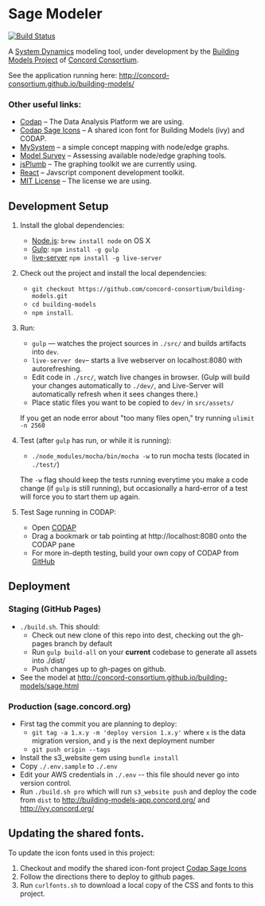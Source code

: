 # Sage Modeler

[![Build Status](https://travis-ci.org/concord-consortium/building-models.svg?branch=master)](https://travis-ci.org/concord-consortium/building-models)

A [System Dynamics](https://en.wikipedia.org/wiki/System_dynamics) modeling tool, under development
by the [Building Models Project](https://concord.org/projects/building-models) of [Concord Consortium](http://concord.org/).

See the application running here: http://concord-consortium.github.io/building-models/


### Other useful links:
* [Codap](https://github.com/concord-consortium/codap) – The Data Analysis Platform
we are using.
* [Codap Sage Icons](https://github.com/concord-consortium/codap-ivy-icons) – A shared icon font for Building Models (ivy) and CODAP.
* [MySystem](https://github.com/concord-consortium/mysystem_sc) – a simple concept mapping with node/edge graphs.
* [Model Survey](http://concord-consortium.github.io/model-survey/) – Assessing available node/edge graphing tools.
* [jsPlumb](https://jsplumbtoolkit.com/) – The graphing toolkit we are currently using.
* [React](http://facebook.github.io/react/) – Javscript component development toolkit.
* [MIT License](LICENSE) – The license we are using.

## Development Setup

1. Install the global dependencies:
    * [Node.js](http://nodejs.org): `brew install node` on OS X
    * [Gulp](http://gulpjs.com/): `npm install -g gulp`
    * [live-server](https://www.npmjs.com/package/live-server) `npm install -g live-server`

2. Check out the project and install the local dependencies:
    * `git checkout https://github.com/concord-consortium/building-models.git`
    * `cd building-models`
    * `npm install`.

3. Run:
    * `gulp` — watches the project sources in `./src/` and builds artifacts into `dev`.
    * `live-server dev`– starts a live webserver on localhost:8080 with autorefreshing.
    * Edit code in `./src/`, watch live changes in browser. (Gulp will build your changes automatically to `./dev/`, and Live-Server will automatically refresh when it sees changes there.)
    * Place static files you want to be copied to `dev/` in `src/assets/`

    If you get an node error about "too many files open," try running `ulimit -n 2560`

4. Test (after `gulp` has run, or while it is running):
    * `./node_modules/mocha/bin/mocha -w` to run mocha tests (located in `./test/`)

    The `-w` flag should keep the tests running everytime you make a code change (if `gulp` is still running), but occasionally a hard-error of a test will force you to start them up again.

5. Test Sage running in CODAP:
    * Open [CODAP](http://codap.concord.org/releases/latest/static/dg/en/cert/index.html)
    * Drag a bookmark or tab pointing at http://localhost:8080 onto the CODAP pane
    * For more in-depth testing, build your own copy of CODAP from [GitHub](https://github.com/concord-consortium/codap)


## Deployment

### Staging (GitHub Pages)
* `./build.sh`. This should:
  * Check out new clone of this repo into dest, checking out the gh-pages branch by default
  * Run `gulp build-all` on your **current** codebase to generate all assets into ./dist/
  * Push changes up to gh-pages on github.
* See the model at http://concord-consortium.github.io/building-models/sage.html

### Production (sage.concord.org)

* First tag the commit you are planning to deploy:
    * `git tag -a 1.x.y -m 'deploy version 1.x.y'` where `x` is the data migration version, and `y` is the next deployment number
    * `git push origin --tags`
* Install the s3_website gem using `bundle install`
* Copy `./.env.sample` to `./.env`
* Edit your AWS credentials in `./.env` -- this file should never go into version control.
* Run `./build.sh pro` which will run `s3_website push` and deploy the code from `dist` to http://building-models-app.concord.org/ and http://ivy.concord.org/


## Updating the shared fonts.

To update the icon fonts used in this project:

1. Checkout and modify the shared icon-font project [Codap Sage Icons](https://github.com/concord-consortium/codap-ivy-icons)
2. Follow the directions there to deploy to github pages.
3. Run `curlfonts.sh` to download a local copy of the CSS and fonts to this project.
